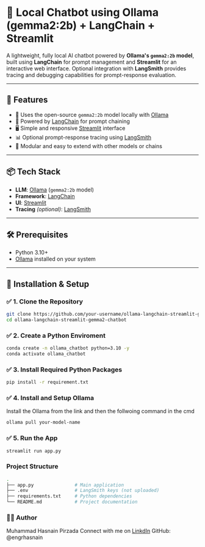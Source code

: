 # 🧠 Local Chatbot using Ollama (gemma2:2b) + LangChain + Streamlit

A lightweight, fully local AI chatbot powered by **Ollama's `gemma2:2b` model**, built using **LangChain** for prompt management and **Streamlit** for an interactive web interface. Optional integration with **LangSmith** provides tracing and debugging capabilities for prompt-response evaluation.

---

## 🚀 Features

- 🤖 Uses the open-source `gemma2:2b` model locally with [Ollama](https://ollama.com)
- 🔗 Powered by [LangChain](https://www.langchain.com) for prompt chaining
- 🖥️ Simple and responsive [Streamlit](https://streamlit.io) interface
- 📊 Optional prompt-response tracing using [LangSmith](https://smith.langchain.com)
- 🧩 Modular and easy to extend with other models or chains

---

## 📦 Tech Stack

- **LLM**: [Ollama](https://ollama.com) (`gemma2:2b` model)
- **Framework**: [LangChain](https://www.langchain.com)
- **UI**: [Streamlit](https://streamlit.io)
- **Tracing** _(optional)_: [LangSmith](https://smith.langchain.com)

---

## 🛠️ Prerequisites

- Python 3.10+
- [Ollama](https://ollama.com/download) installed on your system

---

## 🧰 Installation & Setup

### ✅ 1. Clone the Repository

```bash
git clone https://github.com/your-username/ollama-langchain-streamlit-gemma2-chatbot.git
cd ollama-langchain-streamlit-gemma2-chatbot
 ```
### ✅ 2. Create a Python Enviroment
```bash
conda create -n ollama_chatbot python=3.10 -y
conda activate ollama_chatbot
```
### ✅ 3. Install Required Python Packages
```bash
pip install -r requirement.txt
```
### ✅ 4. Install and Setup Ollama
Install the Ollama from the link and then the follwoing command in the cmd
```bash
ollama pull your-model-name
```
### ✅ 5. Run the App
```bash
streamlit run app.py
```


### Project Structure
```bash
.
├── app.py               # Main application
├── .env                 # LangSmith keys (not uploaded)
├── requirements.txt     # Python dependencies
└── README.md            # Project documentation
```
### 🧑‍💻 Author
Muhammad Hasnain Pirzada
Connect with me on [LinkdIn](https://www.linkedin.com/in/muhammad-hasnain-pirzada-335816201)
GitHub: @engrhasnain
